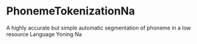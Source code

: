 # PhonemeTokenizationNa
A highly accurate but simple automatic segmentation of phoneme in a low resource Language Yoning Na
